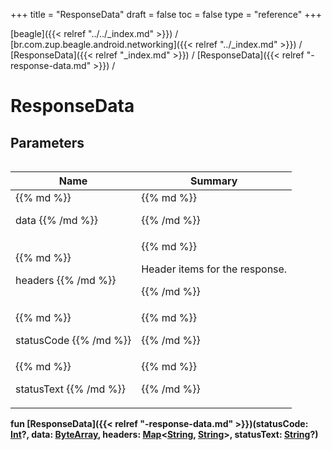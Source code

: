 +++
title = "ResponseData"
draft = false
toc = false
type = "reference"
+++

[beagle]({{< relref "../../_index.md" >}}) / [br.com.zup.beagle.android.networking]({{< relref "../_index.md" >}}) / [ResponseData]({{< relref "_index.md" >}}) / [ResponseData]({{< relref "-response-data.md" >}}) / 



# ResponseData  


## Parameters  
<table>
  
  
<table>
  
<thead>
<tr>
<th>
Name  
</th>
<th>
Summary  
</th>
  
</tr>
</thead>
<tbody>
<tr>
<td>
{{% md %}}

data
{{% /md %}}
</td>
<td>
{{% md %}}






{{% /md %}}
</td>
</tr>

<tr>
<td>
{{% md %}}

headers
{{% /md %}}
</td>
<td>
{{% md %}}



Header items for the response.


{{% /md %}}
</td>
</tr>

<tr>
<td>
{{% md %}}

statusCode
{{% /md %}}
</td>
<td>
{{% md %}}






{{% /md %}}
</td>
</tr>

<tr>
<td>
{{% md %}}

statusText
{{% /md %}}
</td>
<td>
{{% md %}}






{{% /md %}}
</td>
</tr>

</tbody>
</table>
  
</table>
  
  
<b><b>fun [ResponseData]({{< relref "-response-data.md" >}})(statusCode: [Int](https://kotlinlang.org/api/latest/jvm/stdlib/kotlin/-int/index.html)?, data: [ByteArray](https://kotlinlang.org/api/latest/jvm/stdlib/kotlin/-byte-array/index.html), headers: [Map](https://kotlinlang.org/api/latest/jvm/stdlib/kotlin.collections/-map/index.html)<[String](https://kotlinlang.org/api/latest/jvm/stdlib/kotlin/-string/index.html), [String](https://kotlinlang.org/api/latest/jvm/stdlib/kotlin/-string/index.html)>, statusText: [String](https://kotlinlang.org/api/latest/jvm/stdlib/kotlin/-string/index.html)?)</b></b>  



